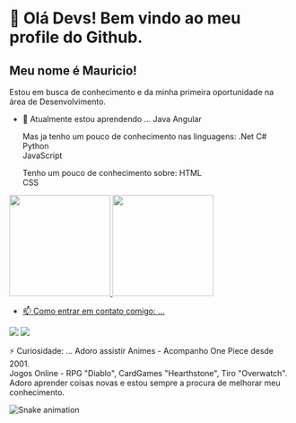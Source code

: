 # 👋 Olá Devs! Bem vindo ao meu profile do Github.
## Meu nome é Mauricio!
Estou em busca de conhecimento e da minha primeira oportunidade na área de Desenvolvimento.

- 🌱 Atualmente estou aprendendo ... 
  Java <link rel="stylesheet" href="https://cdn.jsdelivr.net/gh/devicons/devicon@v2.15.1/devicon.min.css">
  Angular <link rel="stylesheet" href="https://cdn.jsdelivr.net/gh/devicons/devicon@v2.15.1/devicon.min.css">
          
  Mas ja tenho um pouco de conhecimento nas linguagens: 
  .Net C# <link rel="stylesheet" href="https://cdn.jsdelivr.net/gh/devicons/devicon@v2.15.1/devicon.min.css">
  Python <link rel="stylesheet" href="https://cdn.jsdelivr.net/gh/devicons/devicon@v2.15.1/devicon.min.css">        
  JavaScript <link rel="stylesheet" href="https://cdn.jsdelivr.net/gh/devicons/devicon@v2.15.1/devicon.min.css">
          
  Tenho um pouco de conhecimento sobre: 
  HTML <link rel="stylesheet" href="https://cdn.jsdelivr.net/gh/devicons/devicon@v2.15.1/devicon.min.css">    
  CSS <link rel="stylesheet" href="https://cdn.jsdelivr.net/gh/devicons/devicon@v2.15.1/devicon.min.css">
  
  <div>
<a href="https://github.com/mauriciopicirillo">
<img height="180em" src="https://github-readme-stats.vercel.app/api/top-langs/?username=mauriciopicirillo-aqui&layout=compact&langs_count=7&theme=dracula"/>
<img height="180em" src="https://github-readme-stats.vercel.app/api?username=mauriciopicirillo-aqui&show_icons=true&theme=dracula&include_all_commits=true&count_private=true"/>
</div>
  
  - 📫 Como entrar em contato comigo: ...
  <div> 
      <a href = "mailto:mauriciopicirillo@gmail.com"><img src="https://img.shields.io/badge/Gmail-D14836?style=for-the-badge&logo=gmail&logoColor=white"  target="_blank"></a>
      <a href="https://www.linkedin.com/in/mauriciopicirillo" target="_blank"><img src="https://img.shields.io/badge/-LinkedIn-%230077B5?style=for-the-badge&logo=linkedin&logoColor=white" target="_blank"></a>   
  </div>
 
 

⚡ Curiosidade: ...
  Adoro assistir Animes - Acompanho One Piece desde 2001.  
  Jogos Online - RPG "Diablo", CardGames "Hearthstone", Tiro "Overwatch".
  Adoro aprender coisas novas e estou sempre a procura de melhorar meu conhecimento.
  
  ![Snake animation](https://github.com/mauriciopicirillo/mauriciopicirillo/blob/output/github-contribution-grid-snake.svg)

  


